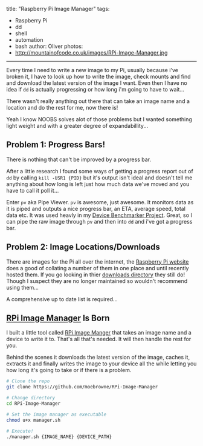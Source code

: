 title: "Raspberry Pi Image Manager"
tags:
- Raspberry Pi
- dd
- shell
- automation
- bash
author: Oliver
photos:
- http://mountainofcode.co.uk/images/RPi-Image-Manager.jpg
---

Every time I need to write a new image to my Pi, usually because i've broken it, I have to look up how to write the image, check mounts and find and download the latest version of the image I want.
Even then I have no idea if `dd` is actually progressing or how long i'm going to have to wait... 

There wasn't really anything out there that can take an image name and a location and do the rest for me, now there is!

<!-- more -->

Yeah I know NOOBS solves alot of those problems but I wanted something light weight and with a greater degree of expandabillity...

## Problem 1: Progress Bars!

There is nothing that can't be improved by a progress bar.

After a little research I found some ways of getting a progress report out of `dd` by calling `kill -USR1 {PID}` but it's output isn't ideal and doesn't tell me anything about how long is left just how much data we've moved and you have to call it poll it...

Enter `pv` aka Pipe Viewer. `pv` is awesome, just awesome. It monitors data as it is piped and outputs a nice progress bar, an ETA, average speed, total data etc. It was used heavly in my [Device Benchmarker Project](https://github.com/moebrowne/device-benchmarker). Great, so I can pipe the raw image through `pv` and then into `dd` and i've got a progress bar.

## Problem 2: Image Locations/Downloads

There are images for the Pi all over the internet, the [Raspberry Pi website](https://www.raspberrypi.org/downloads/) does a good of collating a number of them in one place and until recently hosted them. If you go looking in thier [downloads directory](http://downloads.raspberrypi.org/) they still do! Though I suspect they are no longer maintained so wouldn't recommend using them...

A comprehensive up to date list is required...

## [RPi Image Manager](https://github.com/moebrowne/RPi-Image-Manager) Is Born

I built a little tool called [RPi Image Manger](https://github.com/moebrowne/RPi-Image-Manager) that takes an image name and a device to write it to. That's all that's needed. It will then handle the rest for you.

Behind the scenes it downloads the latest version of the image, caches it, extracts it and finally writes the image to your device all the while letting you how long it's going to take or if there is a problem.

```bash
# Clone the repo
git clone https://github.com/moebrowne/RPi-Image-Manager

# Change directory
cd RPi-Image-Manager

# Set the image manager as executable
chmod u+x manager.sh

# Execute!
./manager.sh {IMAGE_NAME} {DEVICE_PATH}
```
